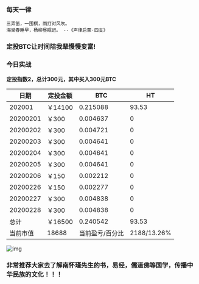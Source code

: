 ### 每天一律

```text
三弄笛，一围棋，雨打对风吹。
海棠春睡早，杨柳昼眠迟。 --《声律启蒙·四支》
```

### 定投BTC让时间陪我辈慢慢变富!

### 今日实战

**定投指数2，总计300元，其中买入300元BTC**

| 日期     | 定投金额 | BTC             | HT        |
| -------- | -------- | --------------- | --------- |
| 202001 | ￥14100    | 0.215088         | 93.53      |
| 20200201 | ￥300    | 0.004637         | 0     |
| 20200202 | ￥300    | 0.004721         | 0     |
| 20200203 | ￥300    | 0.004641         | 0     |
| 20200204 | ￥300    | 0.004641         | 0     |
| 20200205 | ￥300    | 0.004641         | 0     |
| 20200206 | ￥150    | 0.002212         | 0     |
| 20200226 | ￥150    | 0.002277         | 0     |
| 20200227 | ￥300    | 0.004838         | 0     |
| 20200228 | ￥300    | 0.004838         | 0     |
| 总计     | ￥16500   | 0.240542       | 93.53     |
| 当前市值 | 18688   | 当前盈亏/百分比 | 2188/13.26% |

![img](https://oss02.bihu.com/image/20200228/1faa06c315aed584f21934f60021e03f_GEYDQMBKHA3DC.jpg)

### 非常推荐大家去了解南怀瑾先生的书，易经，儒道佛等国学，传播中华民族的文化！！！